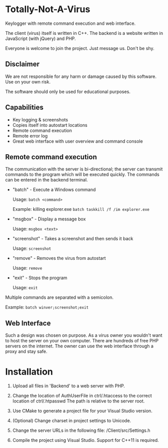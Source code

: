 # Totally-Not-A-Virus

Keylogger with remote command execution and web interface.


The client (virus) itself is written in C++.
The backend is a website written in JavaScript (with jQuery) and PHP.


Everyone is welcome to join the project. Just message us. Don't be shy.

## Disclaimer

We are not responsible for any harm or damage caused by this software.
Use on your own risk.


The software should only be used for educational purposes.

## Capabilities

* Key logging & screenshots
* Copies itself into autostart locations
* Remote command execution
* Remote error log
* Great web interface with user overview and command console

## Remote command execution

The communication with the server is bi-directional;
the server can transmit commands to the program which will be executed quickly.
The commands can be entered in the backend terminal.

* "batch" - Execute a Windows command


  Usage: ```batch <command>```


  Example: killing explorer.exe ```batch taskkill /f /im explorer.exe```


* "msgbox" - Display a message box


  Usage: ```msgbox <text>```


* "screenshot" - Takes a screenshot and then sends it back


  Usage: ```screenshot```


* "remove" - Removes the virus from autostart


  Usage: ```remove```


* "exit" - Stops the program


  Usage: ```exit```

Multiple commands are separated with a semicolon.


  Example: ```batch winver;screenshot;exit```

## Web Interface

Such a design was chosen on purpose.
As a virus owner you wouldn't want to host the server on your own computer.
There are hundreds of free PHP servers on the internet.
The owner can use the web interface through a proxy and stay safe.

# Installation

1. Upload all files in 'Backend' to a web server with PHP.

2. Change the location of AuthUserFile in ctrl/.htaccess to the correct location of ctrl/.htpasswd
   The path is relative to the server root.

2. Use CMake to generate a project file for your Visual Studio version.

3. (Optional) Change charset in project settings to Unicode.

4. Change the server URLs in the following file:
   /Client/src/Settings.h

5. Compile the project using Visual Studio. Support for C++11 is required.
